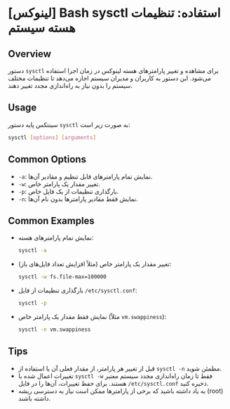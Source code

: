 # [لینوکس] Bash sysctl استفاده: تنظیمات هسته سیستم

## Overview
دستور `sysctl` برای مشاهده و تغییر پارامترهای هسته لینوکس در زمان اجرا استفاده می‌شود. این دستور به کاربران و مدیران سیستم اجازه می‌دهد تا تنظیمات مختلف سیستم را بدون نیاز به راه‌اندازی مجدد تغییر دهند.

## Usage
سینتکس پایه دستور `sysctl` به صورت زیر است:

```bash
sysctl [options] [arguments]
```

## Common Options
- `-a`: نمایش تمام پارامترهای قابل تنظیم و مقادیر آن‌ها.
- `-w`: تغییر مقدار یک پارامتر خاص.
- `-p`: بارگذاری تنظیمات از یک فایل خاص.
- `-n`: نمایش فقط مقادیر پارامترها بدون نام آن‌ها.

## Common Examples
- نمایش تمام پارامترهای هسته:
  ```bash
  sysctl -a
  ```

- تغییر مقدار یک پارامتر خاص (مثلاً افزایش تعداد فایل‌های باز):
  ```bash
  sysctl -w fs.file-max=100000
  ```

- بارگذاری تنظیمات از فایل `/etc/sysctl.conf`:
  ```bash
  sysctl -p
  ```

- نمایش فقط مقدار یک پارامتر خاص (مثلاً `vm.swappiness`):
  ```bash
  sysctl -n vm.swappiness
  ```

## Tips
- قبل از تغییر هر پارامتر، از مقدار فعلی آن با استفاده از `sysctl -n` مطمئن شوید.
- تغییرات اعمال شده با `sysctl -w` فقط تا زمان راه‌اندازی مجدد سیستم معتبر هستند. برای حفظ تغییرات، آن‌ها را در فایل `/etc/sysctl.conf` ذخیره کنید.
- به یاد داشته باشید که برخی از پارامترها ممکن است نیاز به دسترسی ریشه (root) داشته باشند.